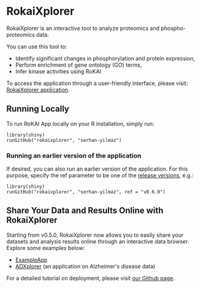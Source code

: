 # RokaiXplorer
RokaiXplorer is an interactive tool to analyze proteomics and phospho-proteomics data. 

You can use this tool to:
- Identify significant changes in phosphorylation and protein expression,
- Perform enrichment of gene ontology (GO) terms,
- Infer kinase activities using RoKAI

To access the application through a user-friendly interface, please visit: [RokaiXplorer application](http://explorer.rokai.io). 

## Running Locally
To run RoKAI App locally on your R installation, simply run:
```
library(shiny)
runGitHub("rokaixplorer", "serhan-yilmaz")
```
### Running an earlier version of the application
If desired, you can also run an earlier version of the application. For this purpose, specify the ref parameter to be one of the [release versions](https://github.com/serhan-yilmaz/RokaiApp/releases), e.g.:
```
library(shiny)
runGitHub("rokaixplorer", "serhan-yilmaz", ref = "v0.6.0")
```

## Share Your Data and Results Online with RokaiXplorer
Starting from v0.5.0, RokaiXplorer now allows you to easily share your datasets and analysis results online through an interactive data browser. Explore some examples below:

 - [ExampleApp](https://serhan-yilmaz.shinyapps.io/exampleapp/)
 - [ADXplorer](https://yilmazs.shinyapps.io/ADXplorer/) (an application on Alzheimer's disease data)
 
  For a detailed tutorial on deployment, please visit <a href = 'https://github.com/serhan-yilmaz/RokaiXplorer/blob/main/deploy/README.md' target = "_">our Github page</a>.
